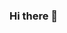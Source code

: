 ### Hi there 👋

<!--
**0x-code/0x-code** is a ✨ _special_ ✨ repository because its `README.md` (this file) appears on your GitHub profile.

Here are some ideas to get you started:

- 🌱 I’m currently learning Software Engineering
- 📫 How to reach me: simonjassyodunwole@gmail.com
- 😄 Pronouns: He/Him
- ⚡ Fun fact: I love rice.
-->
